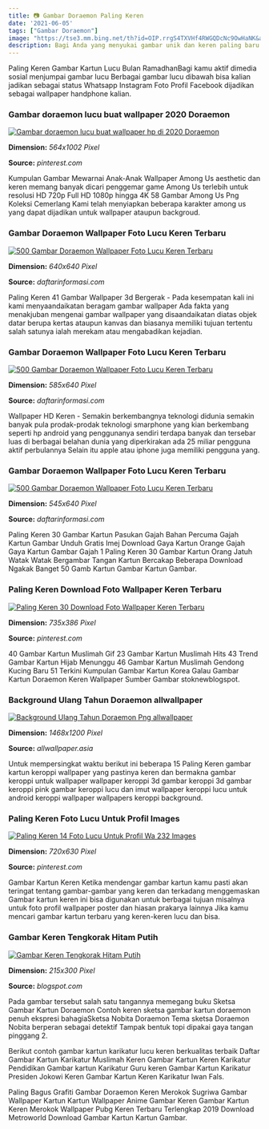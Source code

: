```yaml
---
title: 📷 Gambar Doraemon Paling Keren
date: '2021-06-05'
tags: ["Gambar Doraemon"]
image: "https://tse3.mm.bing.net/th?id=OIP.rrgS4TXVHf4RWGQDcNc9OwHaNK&amp;pid=15.1"
description: Bagi Anda yang menyukai gambar unik dan keren paling baru tentunya wajib nih untuk memiiliki gambar epic satu ini Tentunya sangat bagus lagi untuk disimpan a
---
```




Paling Keren Gambar Kartun Lucu Bulan RamadhanBagi kamu aktif dimedia sosial menjumpai gambar lucu Berbagai gambar lucu dibawah bisa kalian jadikan sebagai status Whatsapp Instagram Foto Profil Facebook dijadikan sebagai wallpaper handphone kalian.



### Gambar doraemon lucu buat wallpaper 2020 Doraemon 

[![Gambar doraemon lucu buat wallpaper hp di 2020  Doraemon ](https://i.pinimg.com/originals/0e/da/f2/0edaf283371fe6fb4f53dfbc4cdd8502.jpg)](https://i.pinimg.com/originals/0e/da/f2/0edaf283371fe6fb4f53dfbc4cdd8502.jpg)


**Dimension:** _564x1002 Pixel_ 

**Source:** _pinterest.com_ 


Kumpulan Gambar Mewarnai Anak-Anak Wallpaper Among Us aesthetic dan keren memang banyak dicari penggemar game Among Us terlebih untuk resolusi HD 720p Full HD 1080p hingga 4K 58 Gambar Among Us Png Koleksi Cemerlang Kami telah menyiapkan beberapa karakter among us yang dapat dijadikan untuk wallpaper ataupun backgroud.


###  Gambar Doraemon Wallpaper Foto Lucu Keren Terbaru

[![500 Gambar Doraemon  Wallpaper Foto Lucu Keren Terbaru](https://www.daftarinformasi.com/wp-content/uploads/2018/05/foto-doraemon-menyanyi.png)](https://www.daftarinformasi.com/wp-content/uploads/2018/05/foto-doraemon-menyanyi.png)


**Dimension:** _640x640 Pixel_ 

**Source:** _daftarinformasi.com_ 


Paling Keren 41 Gambar Wallpaper 3d Bergerak - Pada kesempatan kali ini kami menyaandaikatan beragam gambar wallpaper Ada fakta yang menakjuban mengenai gambar wallpaper yang disaandaikatan diatas objek datar berupa kertas ataupun kanvas dan biasanya memiliki tujuan tertentu salah satunya ialah merekam atau mengabadikan kejadian.


###  Gambar Doraemon Wallpaper Foto Lucu Keren Terbaru

[![500 Gambar Doraemon  Wallpaper Foto Lucu Keren Terbaru](https://www.daftarinformasi.com/wp-content/uploads/2018/05/foto-doraemon-meloncat-585x640.png)](https://www.daftarinformasi.com/wp-content/uploads/2018/05/foto-doraemon-meloncat-585x640.png)


**Dimension:** _585x640 Pixel_ 

**Source:** _daftarinformasi.com_ 


Wallpaper HD Keren - Semakin berkembangnya teknologi didunia semakin banyak pula prodak-prodak teknologi smarphone yang kian berkembang seperti hp android yang penggunanya sendiri terdapa banyak dan tersebar luas di berbagai belahan dunia yang diperkirakan ada 25 miliar pengguna aktif perbulannya Selain itu apple atau iphone juga memiliki pengguna yang.


###  Gambar Doraemon Wallpaper Foto Lucu Keren Terbaru

[![500 Gambar Doraemon  Wallpaper Foto Lucu Keren Terbaru](https://www.daftarinformasi.com/wp-content/uploads/2018/05/foto-doraemon-bagus-545x640.jpg)](https://www.daftarinformasi.com/wp-content/uploads/2018/05/foto-doraemon-bagus-545x640.jpg)


**Dimension:** _545x640 Pixel_ 

**Source:** _daftarinformasi.com_ 


Paling Keren 30 Gambar Kartun Pasukan Gajah Bahan Percuma Gajah Kartun Gambar Unduh Gratis Imej Download Gaya Kartun Orange Gajah Gaya Kartun Gambar Gajah 1 Paling Keren 30 Gambar Kartun Orang Jatuh Watak Watak Bergambar Tangan Kartun Bercakap Beberapa Download Ngakak Banget 50 Gamb Kartun Gambar Kartun Gambar.


### Paling Keren Download Foto Wallpaper Keren Terbaru 

[![Paling Keren 30 Download Foto Wallpaper Keren Terbaru ](https://i.pinimg.com/736x/d9/3e/3e/d93e3e1a1d2f2fe6332c61e454a8e756.jpg)](https://i.pinimg.com/736x/d9/3e/3e/d93e3e1a1d2f2fe6332c61e454a8e756.jpg)


**Dimension:** _735x386 Pixel_ 

**Source:** _pinterest.com_ 


40 Gambar Kartun Muslimah Gif 23 Gambar Kartun Muslimah Hits 43 Trend Gambar Kartun Hijab Menunggu 46 Gambar Kartun Muslimah Gendong Kucing Baru 51 Terkini Kumpulan Gambar Kartun Korea Galau Gambar Kartun Doraemon Keren Wallpaper Sumber Gambar stoknewblogspot.


### Background Ulang Tahun Doraemon allwallpaper

[![Background Ulang Tahun Doraemon Png  allwallpaper](https://s3.bukalapak.com/img/3050547647/original/Bacdrop_Spanduk_Banner_ultah_anak_tema_DORAEMON.jpg)](https://s3.bukalapak.com/img/3050547647/original/Bacdrop_Spanduk_Banner_ultah_anak_tema_DORAEMON.jpg)


**Dimension:** _1468x1200 Pixel_ 

**Source:** _allwallpaper.asia_ 


Untuk mempersingkat waktu berikut ini beberapa 15 Paling Keren gambar kartun keroppi wallpaper yang pastinya keren dan bermakna gambar keroppi untuk wallpaper wallpaper keroppi 3d gambar keroppi 3d gambar keroppi pink gambar keroppi lucu dan imut wallpaper keroppi lucu untuk android keroppi wallpaper wallpapers keroppi background.


### Paling Keren Foto Lucu Untuk Profil Images 

[![Paling Keren 14 Foto Lucu Untuk Profil Wa 232 Images ](https://i.pinimg.com/736x/18/d5/36/18d536ce049fa1e1777ce68d4cacf547.jpg)](https://i.pinimg.com/736x/18/d5/36/18d536ce049fa1e1777ce68d4cacf547.jpg)


**Dimension:** _720x630 Pixel_ 

**Source:** _pinterest.com_ 


Gambar Kartun Keren Ketika mendengar gambar kartun kamu pasti akan teringat tentang gambar-gambar yang keren dan terkadang menggemaskan Gambar kartun keren ini bisa digunakan untuk berbagai tujuan misalnya untuk foto profil wallpaper poster dan hiasan prakarya lainnya Jika kamu mencari gambar kartun terbaru yang keren-keren lucu dan bisa.


### Gambar Keren Tengkorak Hitam Putih

[![Gambar Keren Tengkorak Hitam Putih](https://lh6.googleusercontent.com/proxy/3nnmBhDCPbpxOlAnMbW8yKFz93kXOBrLgCPiHibLe9Vawu4o4CWda7noB30si7oTRoORtdYSky8IdAqZMT-uAA9xeVatcctlxJqMcB8w57aThtU=w1200-h630-p-k-no-nu)](https://lh6.googleusercontent.com/proxy/3nnmBhDCPbpxOlAnMbW8yKFz93kXOBrLgCPiHibLe9Vawu4o4CWda7noB30si7oTRoORtdYSky8IdAqZMT-uAA9xeVatcctlxJqMcB8w57aThtU=w1200-h630-p-k-no-nu)


**Dimension:** _215x300 Pixel_ 

**Source:** _blogspot.com_ 



Pada gambar tersebut salah satu tangannya memegang buku Sketsa Gambar Kartun Doraemon Contoh keren sketsa gambar kartun doraemon penuh ekspresi bahagiaSketsa Nobita Doraemon Tema sketsa Doraemon Nobita berperan sebagai detektif Tampak bentuk topi dipakai gaya tangan pinggang 2.


Berikut contoh gambar kartun karikatur lucu keren berkualitas terbaik Daftar Gambar Kartun Karikatur Muslimah Keren Gambar Kartun Keren Karikatur Pendidikan Gambar kartun Karikatur Guru keren Gambar Kartun Karikatur Presiden Jokowi Keren Gambar Kartun Keren Karikatur Iwan Fals.


Paling Bagus Grafiti Gambar Doraemon Keren Merokok Sugriwa Gambar Wallpaper Kartun Kartun Wallpaper Anime Gambar Keren Gambar Kartun Keren Merokok Wallpaper Pubg Keren Terbaru Terlengkap 2019 Download Metroworld Download Gambar Kartun Kartun Gambar.




